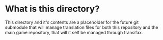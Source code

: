 <!--
SPDX-FileCopyrightText: 2025 The BAR Lobby Authors

SPDX-License-Identifier: MIT
-->


# What is this directory?

This directory and it's contents are a placeholder for the future git submodule that will manage translation files for both this repository and the main game repository, that will it self be managed through transifax.